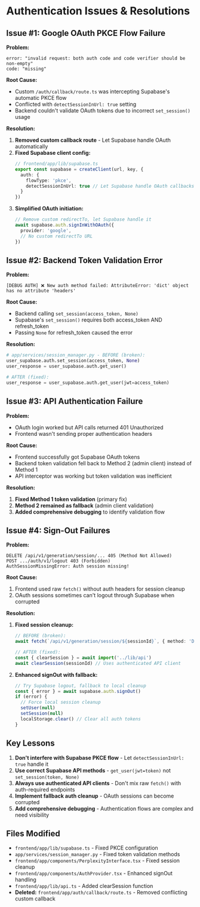 # Authentication Issues & Resolutions

## Issue #1: Google OAuth PKCE Flow Failure

**Problem:**
```
error: "invalid request: both auth code and code verifier should be non-empty"
code: "missing"
```

**Root Cause:** 
- Custom `/auth/callback/route.ts` was intercepting Supabase's automatic PKCE flow
- Conflicted with `detectSessionInUrl: true` setting
- Backend couldn't validate OAuth tokens due to incorrect `set_session()` usage

**Resolution:**
1. **Removed custom callback route** - Let Supabase handle OAuth automatically
2. **Fixed Supabase client config:**
   ```typescript
   // frontend/app/lib/supabase.ts
   export const supabase = createClient(url, key, {
     auth: {
       flowType: 'pkce',
       detectSessionInUrl: true // Let Supabase handle OAuth callbacks
     }
   })
   ```
3. **Simplified OAuth initiation:**
   ```typescript
   // Remove custom redirectTo, let Supabase handle it
   await supabase.auth.signInWithOAuth({
     provider: 'google',
     // No custom redirectTo URL
   })
   ```

## Issue #2: Backend Token Validation Error

**Problem:**
```
[DEBUG AUTH] ❌ New auth method failed: AttributeError: 'dict' object has no attribute 'headers'
```

**Root Cause:**
- Backend calling `set_session(access_token, None)` 
- Supabase's `set_session()` requires both access_token AND refresh_token
- Passing `None` for refresh_token caused the error

**Resolution:**
```python
# app/services/session_manager.py - BEFORE (broken):
user_supabase.auth.set_session(access_token, None)
user_response = user_supabase.auth.get_user()

# AFTER (fixed):
user_response = user_supabase.auth.get_user(jwt=access_token)
```

## Issue #3: API Authentication Failure

**Problem:**
- OAuth login worked but API calls returned 401 Unauthorized
- Frontend wasn't sending proper authentication headers

**Root Cause:**
- Frontend successfully got Supabase OAuth tokens
- Backend token validation fell back to Method 2 (admin client) instead of Method 1
- API interceptor was working but token validation was inefficient

**Resolution:**
1. **Fixed Method 1 token validation** (primary fix)
2. **Method 2 remained as fallback** (admin client validation)
3. **Added comprehensive debugging** to identify validation flow

## Issue #4: Sign-Out Failures

**Problem:**
```
DELETE /api/v1/generation/session/... 405 (Method Not Allowed)
POST .../auth/v1/logout 403 (Forbidden)
AuthSessionMissingError: Auth session missing!
```

**Root Cause:**
1. Frontend used raw `fetch()` without auth headers for session cleanup
2. OAuth sessions sometimes can't logout through Supabase when corrupted

**Resolution:**
1. **Fixed session cleanup:**
   ```typescript
   // BEFORE (broken):
   await fetch(`/api/v1/generation/session/${sessionId}`, { method: 'DELETE' })
   
   // AFTER (fixed):
   const { clearSession } = await import('../lib/api')
   await clearSession(sessionId) // Uses authenticated API client
   ```

2. **Enhanced signOut with fallback:**
   ```typescript
   // Try Supabase logout, fallback to local cleanup
   const { error } = await supabase.auth.signOut()
   if (error) {
     // Force local session cleanup
     setUser(null)
     setSession(null)
     localStorage.clear() // Clear all auth tokens
   }
   ```

## Key Lessons

1. **Don't interfere with Supabase PKCE flow** - Let `detectSessionInUrl: true` handle it
2. **Use correct Supabase API methods** - `get_user(jwt=token)` not `set_session(token, None)`
3. **Always use authenticated API clients** - Don't mix raw `fetch()` with auth-required endpoints
4. **Implement fallback auth cleanup** - OAuth sessions can become corrupted
5. **Add comprehensive debugging** - Authentication flows are complex and need visibility

## Files Modified

- `frontend/app/lib/supabase.ts` - Fixed PKCE configuration
- `app/services/session_manager.py` - Fixed token validation methods  
- `frontend/app/components/PerplexityInterface.tsx` - Fixed session cleanup
- `frontend/app/components/AuthProvider.tsx` - Enhanced signOut handling
- `frontend/app/lib/api.ts` - Added clearSession function
- **Deleted:** `frontend/app/auth/callback/route.ts` - Removed conflicting custom callback 